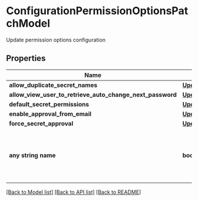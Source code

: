 # ConfigurationPermissionOptionsPatchModel

Update permission options configuration

## Properties
Name | Type | Description | Notes
------------ | ------------- | ------------- | -------------
**allow_duplicate_secret_names** | [**UpdateFieldValueOfBoolean**](UpdateFieldValueOfBoolean.md) |  | [optional] 
**allow_view_user_to_retrieve_auto_change_next_password** | [**UpdateFieldValueOfOptionalBoolean**](UpdateFieldValueOfOptionalBoolean.md) |  | [optional] 
**default_secret_permissions** | [**UpdateFieldValueOfDefaultSecretPermissionsType**](UpdateFieldValueOfDefaultSecretPermissionsType.md) |  | [optional] 
**enable_approval_from_email** | [**UpdateFieldValueOfOptionalBoolean**](UpdateFieldValueOfOptionalBoolean.md) |  | [optional] 
**force_secret_approval** | [**UpdateFieldValueOfOptionalForceSecretApprovalType**](UpdateFieldValueOfOptionalForceSecretApprovalType.md) |  | [optional] 
**any string name** | **bool, date, datetime, dict, float, int, list, str, none_type** | any string name can be used but the value must be the correct type | [optional]

[[Back to Model list]](../README.md#documentation-for-models) [[Back to API list]](../README.md#documentation-for-api-endpoints) [[Back to README]](../README.md)


